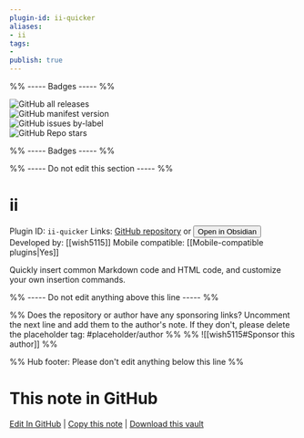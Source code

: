 ```yaml
---
plugin-id: ii-quicker
aliases:
- ii
tags: 
- 
publish: true
---
```


%% ----- Badges ----- %%

![GitHub all releases](https://img.shields.io/github/downloads/wish5115/obsidian-ii-quicker/total?color=573E7A&logo=github&style=for-the-badge)   
![GitHub manifest version](https://img.shields.io/github/manifest-json/v/wish5115/obsidian-ii-quicker?color=573E7A&logo=github&style=for-the-badge)   
![GitHub issues by-label](https://img.shields.io/github/issues/wish5115/obsidian-ii-quicker/help%20wanted?color=573E7A&logo=github&style=for-the-badge)   
![GitHub Repo stars](https://img.shields.io/github/stars/wish5115/obsidian-ii-quicker?color=573E7A&logo=github&style=for-the-badge)

%% ----- Badges ----- %%

%% ----- Do not edit this section ----- %%

# ii

Plugin ID: `ii-quicker`
Links: [GitHub repository](https://github.com/wish5115/obsidian-ii-quicker) or [<button id=HH>Open in Obsidian</button>](obsidian://show-plugin?id=ii-quicker)
Developed by: [[wish5115]]
Mobile compatible: [[Mobile-compatible plugins|Yes]]

Quickly insert common Markdown code and HTML code, and customize your own insertion commands.

%% ----- Do not edit anything above this line ----- %% 

%% Does the repository or author have any sponsoring links? Uncomment the next line and add them to the author's note. If they don't, please delete the placeholder tag: #placeholder/author %%
%% ![[wish5115#Sponsor this author]] %%

%% Hub footer: Please don't edit anything below this line %%

# This note in GitHub

<span class="git-footer">[Edit In GitHub](https://github.dev/obsidian-community/obsidian-hub/blob/main/02%20-%20Community%20Expansions/02.05%20All%20Community%20Expansions/Plugins/ii-quicker.md "git-hub-edit-note") | [Copy this note](https://raw.githubusercontent.com/obsidian-community/obsidian-hub/main/02%20-%20Community%20Expansions/02.05%20All%20Community%20Expansions/Plugins/ii-quicker.md "git-hub-copy-note") | [Download this vault](https://github.com/obsidian-community/obsidian-hub/archive/refs/heads/main.zip "git-hub-download-vault") </span>
